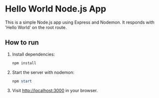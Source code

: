 # Hello World Node.js App

This is a simple Node.js app using Express and Nodemon. It responds with 'Hello World' on the root route.

## How to run

1. Install dependencies:
   ```powershell
   npm install
   ```
2. Start the server with nodemon:
   ```powershell
   npm start
   ```
3. Visit [http://localhost:3000](http://localhost:3000) in your browser.
